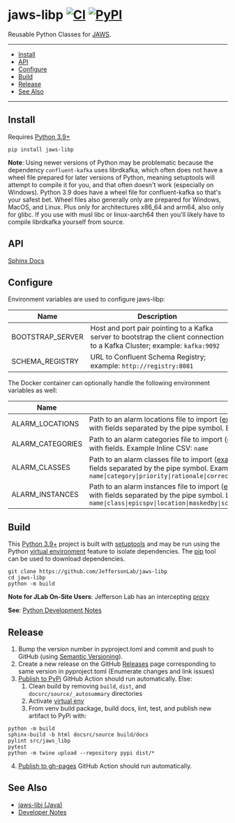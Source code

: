 # jaws-libp [![CI](https://github.com/JeffersonLab/jaws-libp/actions/workflows/ci.yml/badge.svg)](https://github.com/JeffersonLab/jaws-libp/actions/workflows/ci.yml) [![PyPI](https://img.shields.io/pypi/v/jaws-libp)](https://pypi.org/project/jaws-libp/)
Reusable Python Classes for [JAWS](https://github.com/JeffersonLab/jaws).

---
- [Install](https://github.com/JeffersonLab/jaws-libp#install) 
- [API](https://github.com/JeffersonLab/jaws-libp#api)
- [Configure](https://github.com/JeffersonLab/jaws-libp#configure) 
- [Build](https://github.com/JeffersonLab/jaws-libp#build) 
- [Release](https://github.com/JeffersonLab/jaws-libp#release) 
- [See Also](https://github.com/JeffersonLab/jaws-libp#see-also)
---

## Install
Requires [Python 3.9+](https://www.python.org/)

```
pip install jaws-libp
```

**Note**: Using newer versions of Python may be problematic because the dependency `confluent-kafka` uses librdkafka, which often does not have a wheel file prepared for later versions of Python, meaning setuptools will attempt to compile it for you, and that often doesn't work (especially on Windows).   Python 3.9 does have a wheel file for confluent-kafka so that's your safest bet.  Wheel files also generally only are prepared for Windows, MacOS, and Linux.  Plus only for architectures x86_64 and arm64, also only for glibc.  If you use with musl libc or linux-aarch64 then you'll likely have to compile librdkafka yourself from source.

## API
[Sphinx Docs](https://jeffersonlab.github.io/jaws-libp/)

## Configure
Environment variables are used to configure jaws-libp:

| Name             | Description                                                                                                                |
|------------------|----------------------------------------------------------------------------------------------------------------------------|
| BOOTSTRAP_SERVER | Host and port pair pointing to a Kafka server to bootstrap the client connection to a Kafka Cluster; example: `kafka:9092` |
| SCHEMA_REGISTRY  | URL to Confluent Schema Registry; example: `http://registry:8081`                                                          |

The Docker container can optionally handle the following environment variables as well:

| Name             | Description                                                                                                                                                                                                                                                                                                                                                                                                         |
|------------------|---------------------------------------------------------------------------------------------------------------------------------------------------------------------------------------------------------------------------------------------------------------------------------------------------------------------------------------------------------------------------------------------------------------------|
| ALARM_LOCATIONS  | Path to an alarm locations file to import ([example file](https://github.com/JeffersonLab/jaws/blob/main/examples/data/locations)), else an https URL to a file, else a comma separated list of location definitions with fields separated by the pipe symbol.  Example Inline CSV: `name\|parent`                                                                                                                  |
| ALARM_CATEGORIES | Path to an alarm categories file to import ([example file](https://github.com/JeffersonLab/jaws/blob/main/examples/data/categories)), else an https URL to a file, else a comma separated list of catgory definitions with fields.  Example Inline CSV: `name`                                                                                                                                                      |
| ALARM_CLASSES    | Path to an alarm classes file to import ([example file](https://github.com/JeffersonLab/jaws/blob/main/examples/data/classes)), else an https URL to a file, else a comma separated list of class definitions with fields separated by the pipe symbol.  Example Inline CSV: `name\|category\|priority\|rationale\|correctiveaction\|pointofcontactusername\|latching\|filterable\|ondelayseconds\|offdelayseconds` |
| ALARM_INSTANCES  | Path to an alarm instances file to import ([example file](https://github.com/JeffersonLab/jaws/blob/main/examples/data/instances)), else an https URL to a file, else a comma separated list of instance definitions with fields separated by the pipe symbol.  Leave epicspv field empty for SimpleProducer. Example Inline CSV: `name\|class\|epicspv\|location\|maskedby\|screencommand`                         |

## Build
This [Python 3.9+](https://www.python.org/) project is built with [setuptools](https://setuptools.pypa.io/en/latest/setuptools.html) and may be run using the Python [virtual environment](https://docs.python.org/3/tutorial/venv.html) feature to isolate dependencies.   The [pip](https://pypi.org/project/pip/) tool can be used to download dependencies.

```
git clone https://github.com/JeffersonLab/jaws-libp
cd jaws-libp
python -m build
```

**Note for JLab On-Site Users**: Jefferson Lab has an intercepting [proxy](https://gist.github.com/slominskir/92c25a033db93a90184a5994e71d0b78)

**See**: [Python Development Notes](https://gist.github.com/slominskir/e7ed71317ea24fc19b97a0ec006ff4f1)

## Release
1. Bump the version number in pyproject.toml and commit and push to GitHub (using [Semantic Versioning](https://semver.org/)).   
1. Create a new release on the GitHub [Releases](https://github.com/JeffersonLab/jaws-libp/releases) page corresponding to same version in pyproject.toml (Enumerate changes and link issues)
1. [Publish to PyPi](https://github.com/JeffersonLab/jaws-libp/actions/workflows/pypi-publish.yml) GitHub Action should run automatically.  Else:
    1. Clean build by removing `build`, `dist`, and `docsrc/source/_autosummary` directories
    1. Activate [virtual env](https://gist.github.com/slominskir/e7ed71317ea24fc19b97a0ec006ff4f1#activate-dev-virtual-environment)
    1. From venv build package, build docs, lint, test, and publish new artifact to PyPi with:
```
python -m build
sphinx-build -b html docsrc/source build/docs
pylint src/jaws_libp
pytest
python -m twine upload --repository pypi dist/*
```
 4. [Publish to gh-pages](https://github.com/JeffersonLab/jaws-libp/actions/workflows/gh-pages-publish.yml) GitHub Action should run automatically.

## See Also
 - [jaws-libj (Java)](https://github.com/JeffersonLab/jaws-libj)
 - [Developer Notes](https://github.com/JeffersonLab/jaws-libp/wiki/Developer-Notes)
